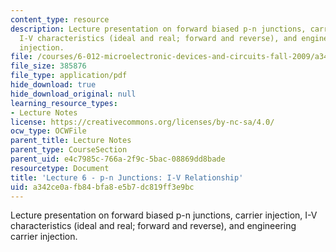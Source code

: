 ```yaml
---
content_type: resource
description: Lecture presentation on forward biased p-n junctions, carrier injection,
  I-V characteristics (ideal and real; forward and reverse), and engineering carrier
  injection.
file: /courses/6-012-microelectronic-devices-and-circuits-fall-2009/a342ce0afb84bfa8e5b7dc819ff3e9bc_MIT6_012F09_lec06.pdf
file_size: 385876
file_type: application/pdf
hide_download: true
hide_download_original: null
learning_resource_types:
- Lecture Notes
license: https://creativecommons.org/licenses/by-nc-sa/4.0/
ocw_type: OCWFile
parent_title: Lecture Notes
parent_type: CourseSection
parent_uid: e4c7985c-766a-2f9c-5bac-08869dd8bade
resourcetype: Document
title: 'Lecture 6 - p-n Junctions: I-V Relationship'
uid: a342ce0a-fb84-bfa8-e5b7-dc819ff3e9bc
---
```

Lecture presentation on forward biased p-n junctions, carrier injection, I-V characteristics (ideal and real; forward and reverse), and engineering carrier injection.